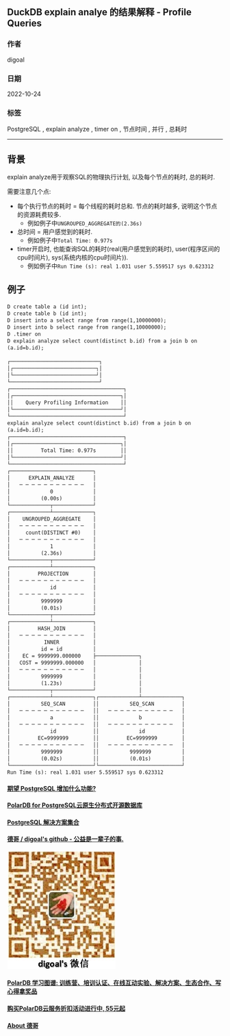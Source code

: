 ## DuckDB explain analye 的结果解释 - Profile Queries  
            
### 作者            
digoal            
            
### 日期            
2022-10-24            
            
### 标签            
PostgreSQL , explain analyze , timer on , 节点时间 , 并行 , 总耗时    
            
----            
            
## 背景       
explain analyze用于观察SQL的物理执行计划, 以及每个节点的耗时, 总的耗时.    
  
需要注意几个点:   
- 每个执行节点的耗时 = 每个线程的耗时总和. 节点的耗时越多, 说明这个节点的资源耗费较多.    
    - 例如例子中`UNGROUPED_AGGREGATE的(2.36s)`  
- 总时间 = 用户感觉到的耗时.   
    - 例如例子中`Total Time: 0.977s`  
- timer开启时, 也能查询SQL的耗时(real(用户感觉到的耗时), user(程序区间的cpu时间片), sys(系统内核的cpu时间片)).   
    - 例如例子中`Run Time (s): real 1.031 user 5.559517 sys 0.623312`  
  
## 例子  
```  
D create table a (id int);    
D create table b (id int);    
D insert into a select range from range(1,10000000);  
D insert into b select range from range(1,10000000);  
D .timer on  
D explain analyze select count(distinct b.id) from a join b on (a.id=b.id);  
  
┌─────────────────────────────┐  
│┌───────────────────────────┐│  
│└───────────────────────────┘│  
└─────────────────────────────┘  
┌─────────────────────────────────────┐  
│┌───────────────────────────────────┐│  
││    Query Profiling Information    ││  
│└───────────────────────────────────┘│  
└─────────────────────────────────────┘  
explain analyze select count(distinct b.id) from a join b on (a.id=b.id);  
┌─────────────────────────────────────┐  
│┌───────────────────────────────────┐│  
││         Total Time: 0.977s        ││  
│└───────────────────────────────────┘│  
└─────────────────────────────────────┘  
┌───────────────────────────┐                               
│      EXPLAIN_ANALYZE      │                               
│   ─ ─ ─ ─ ─ ─ ─ ─ ─ ─ ─   │                               
│             0             │                               
│          (0.00s)          │                               
└─────────────┬─────────────┘                                                            
┌─────────────┴─────────────┐                               
│    UNGROUPED_AGGREGATE    │                               
│   ─ ─ ─ ─ ─ ─ ─ ─ ─ ─ ─   │                               
│     count(DISTINCT #0)    │                               
│   ─ ─ ─ ─ ─ ─ ─ ─ ─ ─ ─   │                               
│             1             │                               
│          (2.36s)          │                               
└─────────────┬─────────────┘                                                            
┌─────────────┴─────────────┐                               
│         PROJECTION        │                               
│   ─ ─ ─ ─ ─ ─ ─ ─ ─ ─ ─   │                               
│             id            │                               
│   ─ ─ ─ ─ ─ ─ ─ ─ ─ ─ ─   │                               
│          9999999          │                               
│          (0.01s)          │                               
└─────────────┬─────────────┘                                                            
┌─────────────┴─────────────┐                               
│         HASH_JOIN         │                               
│   ─ ─ ─ ─ ─ ─ ─ ─ ─ ─ ─   │                               
│           INNER           │                               
│          id = id          │                               
│    EC = 9999999.000000    ├──────────────┐                
│   COST = 9999999.000000   │              │                
│   ─ ─ ─ ─ ─ ─ ─ ─ ─ ─ ─   │              │                
│          9999999          │              │                
│          (1.23s)          │              │                
└─────────────┬─────────────┘              │                                             
┌─────────────┴─────────────┐┌─────────────┴─────────────┐  
│          SEQ_SCAN         ││          SEQ_SCAN         │  
│   ─ ─ ─ ─ ─ ─ ─ ─ ─ ─ ─   ││   ─ ─ ─ ─ ─ ─ ─ ─ ─ ─ ─   │  
│             a             ││             b             │  
│   ─ ─ ─ ─ ─ ─ ─ ─ ─ ─ ─   ││   ─ ─ ─ ─ ─ ─ ─ ─ ─ ─ ─   │  
│             id            ││             id            │  
│         EC=9999999        ││         EC=9999999        │  
│   ─ ─ ─ ─ ─ ─ ─ ─ ─ ─ ─   ││   ─ ─ ─ ─ ─ ─ ─ ─ ─ ─ ─   │  
│          9999999          ││          9999999          │  
│          (0.02s)          ││          (0.01s)          │  
└───────────────────────────┘└───────────────────────────┘                               
Run Time (s): real 1.031 user 5.559517 sys 0.623312  
```  
    
  
#### [期望 PostgreSQL 增加什么功能?](https://github.com/digoal/blog/issues/76 "269ac3d1c492e938c0191101c7238216")
  
  
#### [PolarDB for PostgreSQL云原生分布式开源数据库](https://github.com/ApsaraDB/PolarDB-for-PostgreSQL "57258f76c37864c6e6d23383d05714ea")
  
  
#### [PostgreSQL 解决方案集合](https://yq.aliyun.com/topic/118 "40cff096e9ed7122c512b35d8561d9c8")
  
  
#### [德哥 / digoal's github - 公益是一辈子的事.](https://github.com/digoal/blog/blob/master/README.md "22709685feb7cab07d30f30387f0a9ae")
  
  
![digoal's wechat](../pic/digoal_weixin.jpg "f7ad92eeba24523fd47a6e1a0e691b59")
  
  
#### [PolarDB 学习图谱: 训练营、培训认证、在线互动实验、解决方案、生态合作、写心得拿奖品](https://www.aliyun.com/database/openpolardb/activity "8642f60e04ed0c814bf9cb9677976bd4")
  
  
#### [购买PolarDB云服务折扣活动进行中, 55元起](https://www.aliyun.com/activity/new/polardb-yunparter?userCode=bsb3t4al "e0495c413bedacabb75ff1e880be465a")
  
  
#### [About 德哥](https://github.com/digoal/blog/blob/master/me/readme.md "a37735981e7704886ffd590565582dd0")
  
